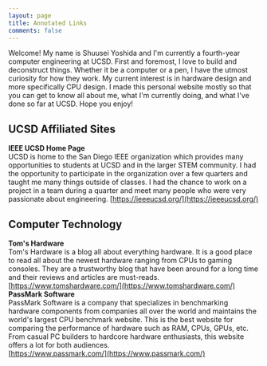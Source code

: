 ```yaml
---
layout: page
title: Annotated Links
comments: false
---
```


Welcome! My name is Shuusei Yoshida and I'm currently a fourth-year computer engineering at UCSD. First and foremost, I love to build and deconstruct things. Whether it be a computer or a pen, I have the utmost curiosity for how they work. My current interest is in hardware design and more specifically CPU design. I made this personal website mostly so that you can get to know all about me, what I'm currently doing, and what I've done so far at UCSD. Hope you enjoy!

## UCSD Affiliated Sites
**IEEE UCSD Home Page**  
UCSD is home to the San Diego IEEE organization which provides many opportunities to students at UCSD and in the larger STEM community. I had the opportunity to participate in the organization over a few quarters and taught me many things outside of classes. I had the chance to work on a project in a team during a quarter and meet many people who were very passionate about engineering.
[https://ieeeucsd.org/](https://ieeeucsd.org/)

## Computer Technology

**Tom's Hardware**  
Tom's Hardware is a blog all about everything hardware. It is a good place to read all about the newest hardware ranging from CPUs to gaming consoles. They are a trustworthy blog that have been around for a long time and their reviews and articles are must-reads.
[https://www.tomshardware.com/](https://www.tomshardware.com/)  
**PassMark Software**  
PassMark Software is a company that specializes in benchmarking hardware components from companies all over the world and maintains the world's largest CPU benchmark website. This is the best website for comparing the performance of hardware such as RAM, CPUs, GPUs, etc. From casual PC builders to hardcore hardware enthusiasts, this website offers a lot for both audiences.  
[https://www.passmark.com/](https://www.passmark.com/)


